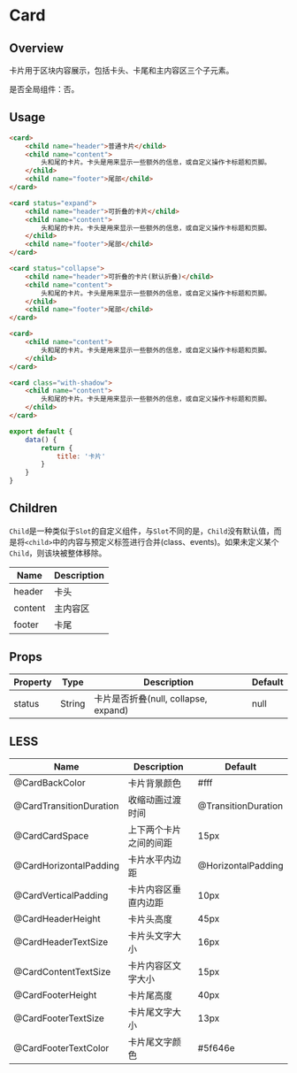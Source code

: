 # Card

## Overview

卡片用于区块内容展示，包括卡头、卡尾和主内容区三个子元素。

是否全局组件：否。

## Usage

```html
<card>
    <child name="header">普通卡片</child>
    <child name="content">
        头和尾的卡片。卡头是用来显示一些额外的信息，或自定义操作卡标题和页脚。
    </child>
    <child name="footer">尾部</child>
</card>

<card status="expand">
    <child name="header">可折叠的卡片</child>
    <child name="content">
        头和尾的卡片。卡头是用来显示一些额外的信息，或自定义操作卡标题和页脚。
    </child>
    <child name="footer">尾部</child>
</card>

<card status="collapse">
    <child name="header">可折叠的卡片(默认折叠)</child>
    <child name="content">
        头和尾的卡片。卡头是用来显示一些额外的信息，或自定义操作卡标题和页脚。
    </child>
    <child name="footer">尾部</child>
</card>

<card>
    <child name="content">
        头和尾的卡片。卡头是用来显示一些额外的信息，或自定义操作卡标题和页脚。
    </child>
</card>

<card class="with-shadow">
    <child name="content">
        头和尾的卡片。卡头是用来显示一些额外的信息，或自定义操作卡标题和页脚。
    </child>
</card>
```

```javascript
export default {
    data() {
        return {
            title: '卡片'
        }
    }
}
```

## Children

`Child`是一种类似于`Slot`的自定义组件，与`Slot`不同的是，`Child`没有默认值，而是将`<child>`中的内容与预定义标签进行合并(class、events)。如果未定义某个`Child`，则该块被整体移除。

| Name | Description |
| ----- | ----- |
| header | 卡头 |
| content | 主内容区 |
| footer | 卡尾 |

## Props

| Property | Type | Description | Default |
| ----- | ----- | ----- | ----- |
| status | String | 卡片是否折叠(null, collapse, expand) | null |

## LESS

| Name | Description | Default |
| ----- | ----- | ----- |
| @CardBackColor | 卡片背景颜色 | \#fff |
| @CardTransitionDuration | 收缩动画过渡时间 | @TransitionDuration |
| @CardCardSpace | 上下两个卡片之间的间距 | 15px |
| @CardHorizontalPadding | 卡片水平内边距 | @HorizontalPadding |
| @CardVerticalPadding | 卡片内容区垂直内边距 | 10px |
| @CardHeaderHeight | 卡片头高度 | 45px |
| @CardHeaderTextSize | 卡片头文字大小 | 16px |
| @CardContentTextSize | 卡片内容区文字大小 | 15px |
| @CardFooterHeight | 卡片尾高度 | 40px |
| @CardFooterTextSize | 卡片尾文字大小 | 13px |
| @CardFooterTextColor | 卡片尾文字颜色 | \#5f646e |